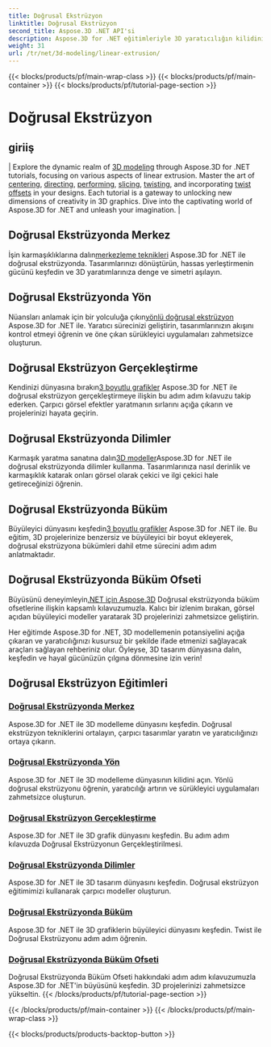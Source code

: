 ```yaml
---
title: Doğrusal Ekstrüzyon
linktitle: Doğrusal Ekstrüzyon
second_title: Aspose.3D .NET API'si
description: Aspose.3D for .NET eğitimleriyle 3D yaratıcılığın kilidini açın. Doğrusal ekstrüzyon tekniklerinde ustalaşın, tasarımları geliştirin ve projelerinizi zahmetsizce yükseltin.
weight: 31
url: /tr/net/3d-modeling/linear-extrusion/
---
```


{{< blocks/products/pf/main-wrap-class >}}
{{< blocks/products/pf/main-container >}}
{{< blocks/products/pf/tutorial-page-section >}}

# Doğrusal Ekstrüzyon

## giriiş
| Explore the dynamic realm of [3D modeling](./center-in-linear-extrusion/) through Aspose.3D for .NET tutorials, focusing on various aspects of linear extrusion. Master the art of [centering](./center-in-linear-extrusion/), [directing](./direction-in-linear-extrusion/), [performing](./performing-linear-extrusion/), [slicing](./slices-in-linear-extrusion/), [twisting](./twist-in-linear-extrusion/), and incorporating [twist offsets](./twist-offset-in-linear-extrusion/) in your designs. Each tutorial is a gateway to unlocking new dimensions of creativity in 3D graphics. Dive into the captivating world of Aspose.3D for .NET and unleash your imagination. |

## Doğrusal Ekstrüzyonda Merkez
 İşin karmaşıklıklarına dalın[merkezleme teknikleri](./center-in-linear-extrusion/) Aspose.3D for .NET ile doğrusal ekstrüzyonda. Tasarımlarınızı dönüştürün, hassas yerleştirmenin gücünü keşfedin ve 3D yaratımlarınıza denge ve simetri aşılayın.

## Doğrusal Ekstrüzyonda Yön
 Nüansları anlamak için bir yolculuğa çıkın[yönlü doğrusal ekstrüzyon](./direction-in-linear-extrusion/) Aspose.3D for .NET ile. Yaratıcı sürecinizi geliştirin, tasarımlarınızın akışını kontrol etmeyi öğrenin ve öne çıkan sürükleyici uygulamaları zahmetsizce oluşturun.

## Doğrusal Ekstrüzyon Gerçekleştirme
 Kendinizi dünyasına bırakın[3 boyutlu grafikler](./performing-linear-extrusion/) Aspose.3D for .NET ile doğrusal ekstrüzyon gerçekleştirmeye ilişkin bu adım adım kılavuzu takip ederken. Çarpıcı görsel efektler yaratmanın sırlarını açığa çıkarın ve projelerinizi hayata geçirin.

## Doğrusal Ekstrüzyonda Dilimler
 Karmaşık yaratma sanatına dalın[3D modeller](./slices-in-linear-extrusion/)Aspose.3D for .NET ile doğrusal ekstrüzyonda dilimler kullanma. Tasarımlarınıza nasıl derinlik ve karmaşıklık katarak onları görsel olarak çekici ve ilgi çekici hale getireceğinizi öğrenin.

## Doğrusal Ekstrüzyonda Büküm
 Büyüleyici dünyasını keşfedin[3 boyutlu grafikler](./twist-in-linear-extrusion/) Aspose.3D for .NET ile. Bu eğitim, 3D projelerinize benzersiz ve büyüleyici bir boyut ekleyerek, doğrusal ekstrüzyona bükümleri dahil etme sürecini adım adım anlatmaktadır.

## Doğrusal Ekstrüzyonda Büküm Ofseti
 Büyüsünü deneyimleyin[.NET için Aspose.3D](./twist-offset-in-linear-extrusion/) Doğrusal ekstrüzyonda büküm ofsetlerine ilişkin kapsamlı kılavuzumuzla. Kalıcı bir izlenim bırakan, görsel açıdan büyüleyici modeller yaratarak 3D projelerinizi zahmetsizce geliştirin.

Her eğitimde Aspose.3D for .NET, 3D modellemenin potansiyelini açığa çıkaran ve yaratıcılığınızı kusursuz bir şekilde ifade etmenizi sağlayacak araçları sağlayan rehberiniz olur. Öyleyse, 3D tasarım dünyasına dalın, keşfedin ve hayal gücünüzün çılgına dönmesine izin verin!
## Doğrusal Ekstrüzyon Eğitimleri
### [Doğrusal Ekstrüzyonda Merkez](./center-in-linear-extrusion/)
Aspose.3D for .NET ile 3D modelleme dünyasını keşfedin. Doğrusal ekstrüzyon tekniklerini ortalayın, çarpıcı tasarımlar yaratın ve yaratıcılığınızı ortaya çıkarın.
### [Doğrusal Ekstrüzyonda Yön](./direction-in-linear-extrusion/)
Aspose.3D for .NET ile 3D modelleme dünyasının kilidini açın. Yönlü doğrusal ekstrüzyonu öğrenin, yaratıcılığı artırın ve sürükleyici uygulamaları zahmetsizce oluşturun.
### [Doğrusal Ekstrüzyon Gerçekleştirme](./performing-linear-extrusion/)
Aspose.3D for .NET ile 3D grafik dünyasını keşfedin. Bu adım adım kılavuzda Doğrusal Ekstrüzyonun Gerçekleştirilmesi.
### [Doğrusal Ekstrüzyonda Dilimler](./slices-in-linear-extrusion/)
Aspose.3D for .NET ile 3D tasarım dünyasını keşfedin. Doğrusal ekstrüzyon eğitimimizi kullanarak çarpıcı modeller oluşturun.
### [Doğrusal Ekstrüzyonda Büküm](./twist-in-linear-extrusion/)
Aspose.3D for .NET ile 3D grafiklerin büyüleyici dünyasını keşfedin. Twist ile Doğrusal Ekstrüzyonu adım adım öğrenin.
### [Doğrusal Ekstrüzyonda Büküm Ofseti](./twist-offset-in-linear-extrusion/)
Doğrusal Ekstrüzyonda Büküm Ofseti hakkındaki adım adım kılavuzumuzla Aspose.3D for .NET'in büyüsünü keşfedin. 3D projelerinizi zahmetsizce yükseltin.
{{< /blocks/products/pf/tutorial-page-section >}}

{{< /blocks/products/pf/main-container >}}
{{< /blocks/products/pf/main-wrap-class >}}

{{< blocks/products/products-backtop-button >}}

